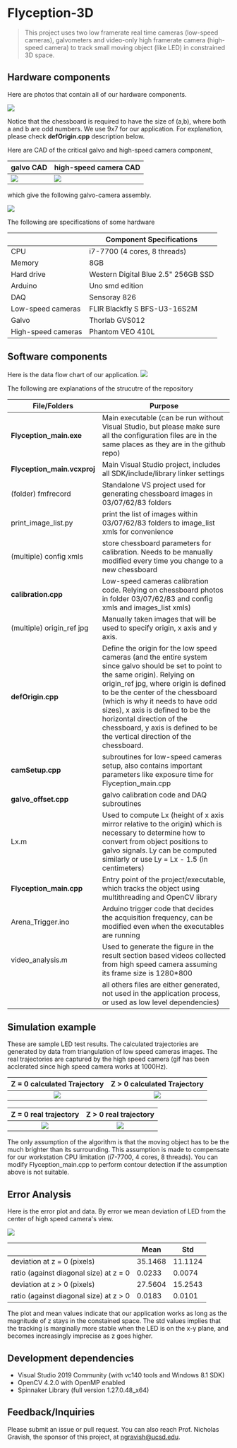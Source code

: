 # Flyception-3D

> This project uses two low framerate real time cameras (low-speed cameras), galvometers and video-only high framerate camera (high-speed camera) to track small moving object (like LED) in constrained 3D space. 


## Hardware components
Here are photos that contain all of our hardware components.

![](https://github.com/SmartestKen/Flyception-3D/blob/master/Hardware.png)


Notice that the chessboard is required to have the size of (a,b), where both a and b are odd numbers. We use 9x7 for our application. For explanation, please check **defOrigin.cpp** description below.


Here are CAD of the critical galvo and high-speed camera component,

| galvo CAD | high-speed camera CAD|
|---|---|
| ![](https://github.com/SmartestKen/Flyception-3D/blob/master/CAD1.jpg) | ![](https://github.com/SmartestKen/Flyception-3D/blob/master/CAD2.png) |

which give the following galvo-camera assembly.

![](https://github.com/SmartestKen/Flyception-3D/blob/master/CAD_combined.jpg)

The following are specifications of some hardware

| | Component Specifications|
|---|---|
| CPU | i7-7700 (4 cores, 8 threads) |
| Memory | 8GB |
| Hard drive | Western Digital Blue 2.5" 256GB SSD |
| Arduino | Uno smd edition|
| DAQ | Sensoray 826 |
| Low-speed cameras | FLIR Blackfly S BFS-U3-16S2M |
| Galvo | Thorlab GVS012 |
| High-speed cameras | Phantom VEO 410L |


## Software components
Here is the data flow chart of our application.
![](https://github.com/SmartestKen/Flyception-3D/blob/master/Flowchart.png)

The following are explanations of the strucutre of the repository

| File/Folders | Purpose |
|--- | --- | 
| **Flyception_main.exe** | Main executable (can be run without Visual Studio, but please make sure all the configuration files are in the same places as they are in the github repo) |
| **Flyception_main.vcxproj**  | Main Visual Studio project, includes all SDK/include/library linker settings |
| (folder) fmfrecord | Standalone VS project used for generating chessboard images in 03/07/62/83 folders | 
| print_image_list.py | print the list of images within 03/07/62/83 folders to image_list xmls for convenience |
| (multiple) config xmls | store chessboard parameters for calibration. Needs to be manually modified every time you change to a new chessboard |
| **calibration.cpp** | Low-speed cameras calibration code. Relying on chessboard photos in folder 03/07/62/83 and config xmls and images_list xmls) | 
| (multiple) origin_ref jpg | Manually taken images that will be used to specify origin, x axis and y axis.
| **defOrigin.cpp** | Define the origin for the low speed cameras (and the entire system since galvo should be set to point to the same origin). Relying on origin_ref jpg, where origin is defined to be the center of the chessboard (which is why it needs to have odd sizes), x axis is defined to be the horizontal direction of the chessboard, y axis is defined to be the vertical direction of the chessboard. | 
| **camSetup.cpp** | subroutines for low-speed cameras setup, also contains important parameters like exposure time for Flyception_main.cpp | 
| **galvo_offset.cpp** | galvo calibration code and DAQ subroutines |
| Lx.m | Used to compute Lx (height of x axis mirror relative to the origin) which is necessary to determine how to convert from object positions to galvo signals. Ly can be computed similarly or use Ly = Lx - 1.5 (in centimeters) |
| **Flyception_main.cpp** | Entry point of the project/executable, which tracks the object using multithreading and OpenCV library| 
| Arena_Trigger.ino | Arduino trigger code that decides the acquisition frequency, can be modified even when the executables are running |
| video_analysis.m | Used to generate the figure in the result section based videos collected from high speed camera assuming its frame size is 1280*800 |
| | all others files are either generated, not used in the application process, or used as low level dependencies) |




## Simulation example 
These are sample LED test results. The calculated trajectories are generated by data from triangulation of low speed cameras
images. The real trajectories are captured by the high speed camera (gif has been acclerated since high speed camera works
at 1000Hz).

Z = 0 calculated Trajectory      |  Z > 0 calculated Trajectory
:-------------------------:|:-------------------------:
![](https://github.com/SmartestKen/Flyception-3D/blob/master/LED_trajectory_at_z0.gif) |  ![](https://github.com/SmartestKen/Flyception-3D/blob/master/LED_trajectory_above_z0.gif)

Z = 0 real trajectory     |  Z > 0 real trajectory
:-------------------------:|:-------------------------:
![](https://github.com/SmartestKen/Flyception-3D/blob/master/demo_at_z0_low_resolution_accel.gif)  | ![](https://github.com/SmartestKen/Flyception-3D/blob/master/demo_above_z0_low_resolution_accel.gif) 

The only assumption of the algorithm is that the moving object has to be the much brighter than its surrounding. This assumption is made to compensate for our workstation CPU limitation (i7-7700, 4 cores, 8 threads). You can modify Flyception_main.cpp to perform contour detection if the assumption above is not suitable.


## Error Analysis


Here is the error plot and data. By error we mean deviation of LED from the center of high speed camera's view.

![](https://github.com/SmartestKen/Flyception-3D/blob/master/error_plot.jpg)


| | Mean | Std |
|--- | --- | ---|
| deviation at z = 0 (pixels) | 35.1468 | 11.1124 |
| ratio (against diagonal size) at z = 0|  0.0233| 0.0074 |
|deviation at z > 0 (pixels) | 27.5604 |15.2543 |
| ratio (against diagonal size) at z > 0 | 0.0183 | 0.0101|


The plot and mean values indicate that our application works as long as the magnitude of z stays in the constained space.
The std values implies that the tracking is marginally more stable when the LED is on the x-y plane, and becomes increasingly imprecise as z goes higher. 




## Development dependencies
- Visual Studio 2019 Community (with vc140 tools and Windows 8.1 SDK)
- OpenCV 4.2.0 with OpenMP enabled
- Spinnaker Library (full version 1.27.0.48_x64)


## Feedback/Inquiries
Please submit an issue or pull request. You can also reach Prof. Nicholas Gravish, the sponsor of this project, at ngravish@ucsd.edu.
